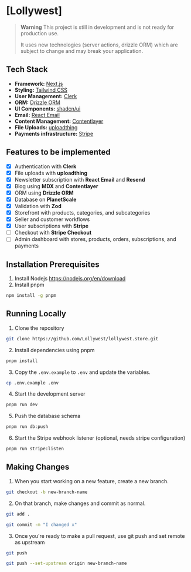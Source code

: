 # [Lollywest]

> **Warning**
> This project is still in development and is not ready for production use.
>
> It uses new technologies (server actions, drizzle ORM) which are subject to change and may break your application.

## Tech Stack

- **Framework:** [Next.js](https://nextjs.org)
- **Styling:** [Tailwind CSS](https://tailwindcss.com)
- **User Management:** [Clerk](https://clerk.com)
- **ORM:** [Drizzle ORM](https://orm.drizzle.team)
- **UI Components:** [shadcn/ui](https://ui.shadcn.com)
- **Email:** [React Email](https://react.email)
- **Content Management:** [Contentlayer](https://www.contentlayer.dev)
- **File Uploads:** [uploadthing](https://uploadthing.com)
- **Payments infrastructure:** [Stripe](https://stripe.com)

## Features to be implemented

- [x] Authentication with **Clerk**
- [x] File uploads with **uploadthing**
- [x] Newsletter subscription with **React Email** and **Resend**
- [x] Blog using **MDX** and **Contentlayer**
- [x] ORM using **Drizzle ORM**
- [x] Database on **PlanetScale**
- [x] Validation with **Zod**
- [x] Storefront with products, categories, and subcategories
- [x] Seller and customer workflows
- [x] User subscriptions with **Stripe**
- [ ] Checkout with **Stripe Checkout**
- [ ] Admin dashboard with stores, products, orders, subscriptions, and payments

## Installation Prerequisites

1. Install Nodejs
   <https://nodejs.org/en/download>
2. Install pnpm

```bash
npm install -g pnpm
```

## Running Locally

1. Clone the repository

```bash
git clone https://github.com/Lollywest/lollywest.store.git
```

2. Install dependencies using pnpm

```bash
pnpm install
```

3. Copy the `.env.example` to `.env` and update the variables.

```bash
cp .env.example .env
```

4. Start the development server

```bash
pnpm run dev
```

5. Push the database schema

```bash
pnpm run db:push
```

6. Start the Stripe webhook listener (optional, needs stripe configuration)

```bash
pnpm run stripe:listen
```

## Making Changes

1. When you start working on a new feature, create a new branch.

```bash
git checkout -b new-branch-name
```

2. On that branch, make changes and commit as normal.

```bash
git add .
```

```bash
git commit -m "I changed x"
```

3. Once you're ready to make a pull request, use git push and set remote as upstream

```bash
git push
```

```bash
git push --set-upstream origin new-branch-name
```
